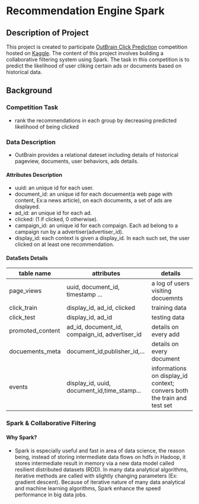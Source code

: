 # Recommendation Engine Spark

## Description of Project
This project is created to participate [OutBrain Click Prediction](https://www.kaggle.com/c/outbrain-click-prediction) competition hosted on [Kaggle](http://www.kaggle.com/competitions). The content of this project involves building a collaborative filtering system using Spark. The task in this competition is to predict the likelihood of user cliking certain ads or documents based on historical data.

## Background
### Competition Task
* rank the recommendations in each group by decreasing predicted likelihood of being clicked

### Data Description
* OutBrain provides a relational dateset including details of historical pageview, documents, user behaviors, ads details. 

#### Attributes Description
* uuid: an unique id for each user.
* document_id: an unique id for each docuement(a web page with content, Ex:a news article), on each documents, a set of ads are displayed.
* ad_id: an unique id for each ad.
* clicked: (1 if clicked, 0 otherwise).
* campaign_id: an unique id for each compaign. Each ad belong to a campaign run by a advertiser(advertiser_id).
* display_id: each context is given a display_id. In each such set, the user clicked on at least one recommendation.

#### DataSets Details
|table name| attributes | details|
|----------|------------|--------|
|page_views|uuid, document_id, timestamp ...| a log of users visiting docuemnts|
|click_train| display_id, ad_id, clicked| training data |
|click_test| display_id, ad_id| testing data|
|promoted_content| ad_id, document_id, compaign_id, advertiser_id| details on every add|
|docuements_meta| document_id,publisher_id,...| details on every document|
|events| display_id, uuid, document_id,time_stamp...| informations on display_id context; convers both the train and test set|

### Spark & Collaborative Filtering
#### Why Spark?
* Spark is especially useful and fast in area of data science, the reason being, instead of storing intermediate data flows on hdfs in Hadoop, it stores intermediate result in memory via a new data model called resilient distributed datasets (RDD). In many data analytical algorithms, iterative methods are called with slightly changing parameters (Ex: gradient descent). Because of iterative nature of many data analytical and machine learning algorithms, Spark enhance the speed performance in big data jobs. 
